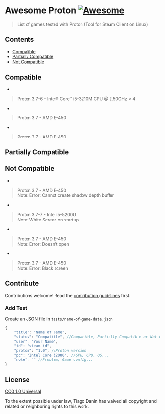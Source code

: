 # Awesome Proton [![Awesome](https://cdn.rawgit.com/sindresorhus/awesome/d7305f38d29fed78fa85652e3a63e154dd8e8829/media/badge.svg)](https://github.com/sindresorhus/awesome)

> List of games tested with Proton (Tool for Steam Client on Linux)

## Contents

- [Compatible](#compatible)
- [Partially Compatible](#partially-compatible)
- [Not Compatible](#not-compatible)

## Compatible
- [](https://store.steampowered.com/app/184522815)
> Proton 3.7-6 - Intel® Core™ i5-3210M CPU @ 2.50GHz × 4</br> 
- [](https://store.steampowered.com/app/428430)
> Proton 3.7 - AMD E-450</br> 
- [](https://store.steampowered.com/app/384150)
> Proton 3.7 - AMD E-450</br> 

## Partially Compatible

## Not Compatible
- [](https://store.steampowered.com/app/206500)
> Proton 3.7 - AMD E-450</br> Note: Error: Cannot create shadow depth buffer</br>
- [](https://store.steampowered.com/app/76561198253480323)
> Proton 3.7-7 - Intel i5-5200U</br> Note: White Screen on startup</br>
- [](https://store.steampowered.com/app/649900)
> Proton 3.7 - AMD E-450</br> Note: Error: Doesn&#39;t open</br>
- [](https://store.steampowered.com/app/7760)
> Proton 3.7 - AMD E-450</br> Note: Error: Black screen</br>

## Contribute

Contributions welcome! Read the [contribution guidelines](contributing.md) first.

### Add Test

Create an JSON file in `tests/name-of-game-date.json`

```javascript
{
	"title": "Name of Game",
	"status": "Compatible", //Compatible, Partially Compatible or Not Compatible
	"user": "Your Name",
	"id": "steam id",
	"proton": "1.0", //Proton version
	"pc": "Intel Core i2000", //GPU, CPU, OS...
	"note": "" //Problem, Game config...
}
```

## License

[CC0 1.0 Universal](LICENSE)

To the extent possible under law, Tiago Danin has waived all copyright and
related or neighboring rights to this work.
